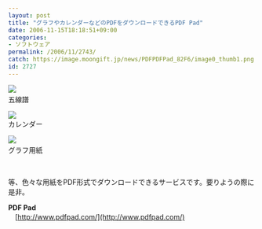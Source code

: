 ```yaml
---
layout: post
title: "グラフやカレンダーなどのPDFをダウンロードできるPDF Pad"
date: 2006-11-15T18:18:51+09:00
categories:
- ソフトウェア
permalink: /2006/11/2743/
catch: https://image.moongift.jp/news/PDFPDFPad_82F6/image0_thumb1.png
id: 2727
---
```

[![](https://image.moongift.jp/news/PDFPDFPad_82F6/image0_thumb2.png)](https://image.moongift.jp/news/PDFPDFPad_82F6/image06.png)&nbsp;  
五線譜

 

[![](https://image.moongift.jp/news/PDFPDFPad_82F6/image0_thumb1.png)](https://image.moongift.jp/news/PDFPDFPad_82F6/image05.png)   
カレンダー

 

[![](https://image.moongift.jp/news/PDFPDFPad_82F6/image0_thumb5.png)](https://image.moongift.jp/news/PDFPDFPad_82F6/image011.png)&nbsp;  
グラフ用紙

 

&nbsp;

 

等、色々な用紙をPDF形式でダウンロードできるサービスです。要りようの際に是非。

 

**PDF Pad**  
　[http://www.pdfpad.com/](http://www.pdfpad.com/)

